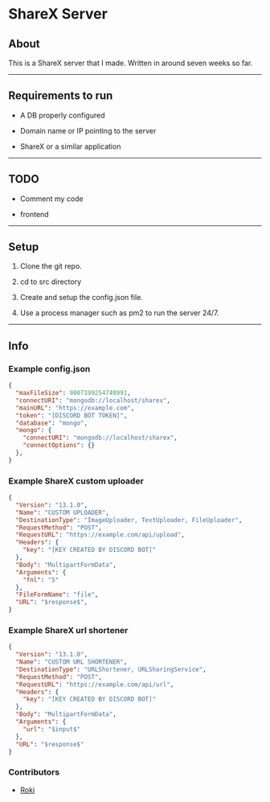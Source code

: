 # ShareX Server

## About

This is a ShareX server that I made.
Written in around seven weeks so far.
  
---

## Requirements to run

- A DB properly configured

- Domain name or IP pointing to the server

- ShareX or a similar application

---

## TODO

- Comment my code

- frontend

---

## Setup

1. Clone the git repo.

2. cd to src directory

3. Create and setup the config.json file.

4. Use a process manager such as pm2 to run the server 24/7.

---

## Info

### Example config.json

```json
{  
  "maxFileSize": 9007199254740991,  
  "connectURI": "mongodb://localhost/sharex",  
  "mainURL": "https://example.com",  
  "token": "[DISCORD BOT TOKEN]",  
  "database": "mongo",
  "mongo": {
    "connectURI": "mongodb://localhost/sharex",
    "connectOptions": {}
  },
}
```

### Example ShareX custom uploader
```json
{
  "Version": "13.1.0",
  "Name": "CUSTOM UPLOADER",
  "DestinationType": "ImageUploader, TextUploader, FileUploader",
  "RequestMethod": "POST",
  "RequestURL": "https://example.com/api/upload",
  "Headers": {
    "key": "[KEY CREATED BY DISCORD BOT]"
  },
  "Body": "MultipartFormData",
  "Arguments": {
    "fnl": "5"
  },
  "FileFormName": "file",
  "URL": "$response$",
}
```

### Example ShareX url shortener
```json
{
  "Version": "13.1.0",
  "Name": "CUSTOM URL SHORTENER",
  "DestinationType": "URLShortener, URLSharingService",
  "RequestMethod": "POST",
  "RequestURL": "https://example.com/api/url",
  "Headers": {
    "key": "[KEY CREATED BY DISCORD BOT]"
  },
  "Body": "MultipartFormData",
  "Arguments": {
    "url": "$input$"
  },
  "URL": "$response$"
}
```

### Contributors

- [Roki](https://github.com/Roki100)
